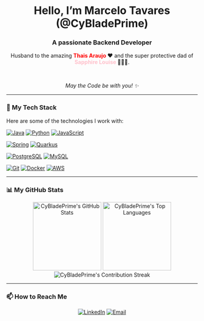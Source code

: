 <div align="center">
  
  <h1>
    Hello, I’m Marcelo Tavares (@CyBladePrime)
  </h1>
  
  <h3>A passionate Backend Developer</h3>

  <p>
    Husband to the amazing <strong><span style="color: red;"> Thais Araujo </span></strong> ❤️ and the super protective dad of <strong><span style="color: pink;"> Sapphire Louise </span></strong> 👨‍👩‍👧.
  </p>
  
  <br>

  <p><em>May the Code be with you! ✨</em></p>
  
</div>

---

### 🚀 My Tech Stack

Here are some of the technologies I work with:

<p align="left">
  <a href="https://www.java.com" target="_blank" rel="noreferrer"><img src="https://img.shields.io/badge/Java-ED8B00?style=for-the-badge&logo=openjdk&logoColor=white" alt="Java"/></a>
  <a href="https://www.python.org" target="_blank" rel="noreferrer"><img src="https://img.shields.io/badge/Python-3776AB?style=for-the-badge&logo=python&logoColor=white" alt="Python"/></a>
  <a href="https://developer.mozilla.org/en-US/docs/Web/JavaScript" target="_blank" rel="noreferrer"><img src="https://img.shields.io/badge/JavaScript-F7DF1E?style=for-the-badge&logo=javascript&logoColor=black" alt="JavaScript"/></a>
  
  <a href="https://spring.io/" target="_blank" rel="noreferrer"><img src="https://img.shields.io/badge/Spring-6DB33F?style=for-the-badge&logo=spring&logoColor=white" alt="Spring"/></a>
  <a href="https://quarkus.io/" target="_blank" rel="noreferrer"><img src="https://img.shields.io/badge/Quarkus-4695EB?style=for-the-badge&logo=quarkus&logoColor=white" alt="Quarkus"/></a>
  
  <a href="https://www.postgresql.org" target="_blank" rel="noreferrer"><img src="https://img.shields.io/badge/PostgreSQL-4169E1?style=for-the-badge&logo=postgresql&logoColor=white" alt="PostgreSQL"/></a>
  <a href="https://www.mysql.com/" target="_blank" rel="noreferrer"><img src="https://img.shields.io/badge/MySQL-4479A1?style=for-the-badge&logo=mysql&logoColor=white" alt="MySQL"/></a>
  
  <a href="https://git-scm.com/" target="_blank" rel="noreferrer"><img src="https://img.shields.io/badge/GIT-E44C30?style=for-the-badge&logo=git&logoColor=white" alt="Git"/></a>
  <a href="https://www.docker.com/" target="_blank" rel="noreferrer"><img src="https://img.shields.io/badge/Docker-2496ED?style=for-the-badge&logo=docker&logoColor=white" alt="Docker"/></a>
  <a href="https://aws.amazon.com" target="_blank" rel="noreferrer"><img src="https://img.shields.io/badge/Amazon_AWS-232F3E?style=for-the-badge&logo=amazon-aws&logoColor=white" alt="AWS"/></a>
</p>

---

### 📊 My GitHub Stats

<div align="center">
  <img height="180em" src="https://github-readme-stats.vercel.app/api?username=CyBladePrime&show_icons=true&theme=dracula&include_all_commits=true&count_private=true" alt="CyBladePrime's GitHub Stats"/>
  <img height="180em" src="https://github-readme-stats.vercel.app/api/top-langs/?username=CyBladePrime&layout=compact&langs_count=7&theme=dracula" alt="CyBladePrime's Top Languages"/>
  <br/>
  <img align="center" src="https://github-readme-streak-stats.herokuapp.com/?user=CyBladePrime&theme=dracula" alt="CyBladePrime's Contribution Streak" />
</div>

---

### 📫 How to Reach Me

<p align="center">
  <a href="https://www.linkedin.com/in/YOUR_LINKEDIN_USERNAME/" target="_blank"><img src="https://img.shields.io/badge/-LinkedIn-0077B5?style=for-the-badge&logo=linkedin&logoColor=white" alt="LinkedIn"></a>
  <a href="mailto:YOUR_EMAIL@example.com"><img src="https://img.shields.io/badge/-Email-D14836?style=for-the-badge&logo=gmail&logoColor=white" alt="Email"></a>
</p>
